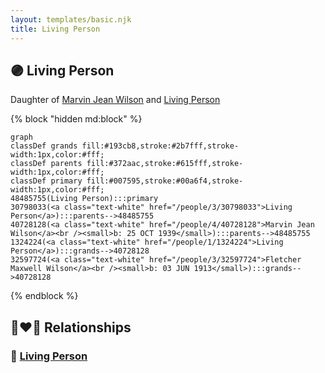 ```yaml
---
layout: templates/basic.njk
title: Living Person
---
```

## 🟣 Living Person

Daughter of [Marvin Jean Wilson](/people/4/40728128) and [Living Person](/people/3/30798033)

{% block "hidden md:block" %}
```mermaid
graph
classDef grands fill:#193cb8,stroke:#2b7fff,stroke-width:1px,color:#fff;
classDef parents fill:#372aac,stroke:#615fff,stroke-width:1px,color:#fff;
classDef primary fill:#007595,stroke:#00a6f4,stroke-width:1px,color:#fff;
48485755(Living Person):::primary
30798033(<a class="text-white" href="/people/3/30798033">Living Person</a>):::parents-->48485755
40728128(<a class="text-white" href="/people/4/40728128">Marvin Jean Wilson</a><br /><small>b: 25 OCT 1939</small>):::parents-->48485755
1324224(<a class="text-white" href="/people/1/1324224">Living Person</a>):::grands-->40728128
32597724(<a class="text-white" href="/people/3/32597724">Fletcher Maxwell Wilson</a><br /><small>b: 03 JUN 1913</small>):::grands-->40728128
```
{% endblock %}

## 👩‍❤️‍👨 Relationships

### 🔵 [Living Person](/people/5/57317878)
